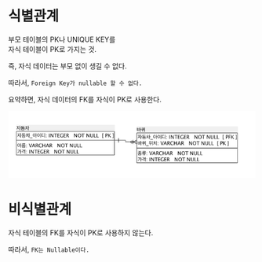 # 식별관계

부모 테이블의 PK나 UNIQUE KEY를<br/>
자식 테이블이 PK로 가지는 것.

즉, 자식 데이터는 부모 없이 생길 수 없다.

따라서, `Foreign Key가 nullable 할 수 없다.`

요약하면, 자식 데이터의 FK를 자식이 PK로 사용한다.

![img.png](file/img.png)

# 비식별관계

자식 테이블의 FK를 자식이 PK로 사용하지 않는다.

따라서, `FK는 Nullable이다.`
